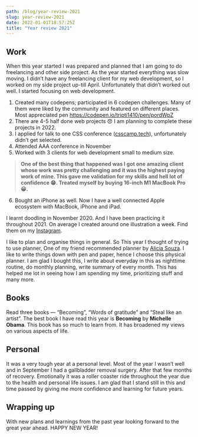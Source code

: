 ```yaml
---
path: /blog/year-review-2021
slug: year-review-2021
date: 2022-01-01T18:57:25Z
title: "Year review 2021"
---
```


## Work

When this year started I was prepared and planned that I am going to do freelancing and other side project. As the year started everything was slow moving. I didn’t have any freelancing client for my web development, so I worked on my side project up-till April. Unfortunately that didn’t worked out well. I started focusing on web development.

1. Created many codepens; participated in 6 codepen challenges. Many of them were liked by the community and featured on different places. Most appreciated pen https://codepen.io/tripti1410/pen/pordWpZ
2. There are 4-5 half done web projects 😞 I am planning to complete these projects in 2022.
3. I applied for talk to one CSS conference ([csscamp.tech](https://csscamp.tech)), unfortunately didn’t get selected.
4. Attended AAA conference in November
5. Worked with 3 clients for web development small to medium size.

> **One of the best thing that happened was I got one amazing client whose work was pretty challenging and it was the highest paying work of mine. This gave me validation for my skills and hell lot of confidence 😁. Treated myself by buying 16-inch M1 MacBook Pro 😀.**

6. Bought an iPhone as well. Now I have a well connected Apple ecosystem with MacBook, iPhone and iPad.

I learnt doodling in November 2020. And I have been practicing it throughout 2021. On average I created around one illustration a week. Find them on my [Instagram](https://www.instagram.com/triptiscreations/).

I like to plan and organise things in general. So This year I thought of trying to use planner, One of my friend recommended planner by [Alicia Souza](https://aliciasouza.com). I like to write things down with pen and paper, hence I choose this physical planner. I am glad I bought this, I write about everyday in this as nighttime routine, do monthly planning, write summary of every month. This has helped me lot in seeing how I am spending my time, prioritizing stuff and many more. 

## Books

Read three books — “Becoming”, “Words of gratitude” and “Steal like an artist”.
The best book I have read this year is **Becoming** by **Michelle Obama**. This book has so much to learn from. It has broadened my views on various aspects of life.

## Personal

It was a very tough year at a personal level. Most of the year I wasn’t well and in September I had a gallbladder removal surgery. After that few months of recovery. Emotionally it was a roller coaster ride throughout the year due to the health and personal life issues. I am glad that I stand still in this and time passed by giving me more confidence and learning for future years.

## Wrapping up

With new plans and learnings from the past year looking forward to the great year ahead.
HAPPY NEW YEAR!
